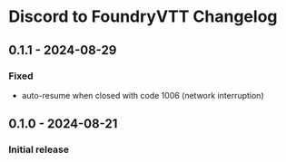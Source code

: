 # Discord to FoundryVTT Changelog

## 0.1.1 - 2024-08-29

### Fixed

- auto-resume when closed with code 1006 (network interruption)

## 0.1.0 - 2024-08-21

### Initial release
